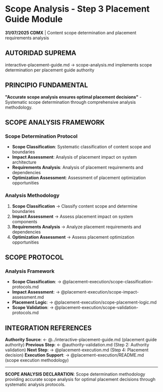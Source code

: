 # Scope Analysis - Step 3 Placement Guide Module

**31/07/2025 CDMX** | Content scope determination and placement requirements analysis

## AUTORIDAD SUPREMA
interactive-placement-guide.md → scope-analysis.md implements scope determination per placement guide authority

## PRINCIPIO FUNDAMENTAL
**"Accurate scope analysis ensures optimal placement decisions"** - Systematic scope determination through comprehensive analysis methodology.

## SCOPE ANALYSIS FRAMEWORK

### **Scope Determination Protocol**
- **Scope Classification**: Systematic classification of content scope and boundaries
- **Impact Assessment**: Analysis of placement impact on system architecture
- **Requirements Analysis**: Analysis of placement requirements and dependencies
- **Optimization Assessment**: Assessment of placement optimization opportunities

### **Analysis Methodology**
1. **Scope Classification** → Classify content scope and determine boundaries
2. **Impact Assessment** → Assess placement impact on system components
3. **Requirements Analysis** → Analyze placement requirements and dependencies
4. **Optimization Assessment** → Assess placement optimization opportunities

## SCOPE PROTOCOL

### **Analysis Framework**
- **Scope Classification**: → @placement-execution/scope-classification-protocols.md
- **Impact Assessment**: → @placement-execution/scope-impact-assessment.md
- **Placement Logic**: → @placement-execution/scope-placement-logic.md
- **Scope Validation**: → @placement-execution/scope-validation-protocols.md

## INTEGRATION REFERENCES
**Authority Source**: ← @../interactive-placement-guide.md (placement guide authority)
**Previous Step**: ← @authority-validation.md (Step 2: Authority validation)
**Next Step**: → @placement-execution.md (Step 4: Placement decision)
**Execution Support**: → @placement-execution/README.md (scope execution methodology)

---
**SCOPE ANALYSIS DECLARATION**: Scope determination methodology providing accurate scope analysis for optimal placement decisions through systematic analysis protocols.